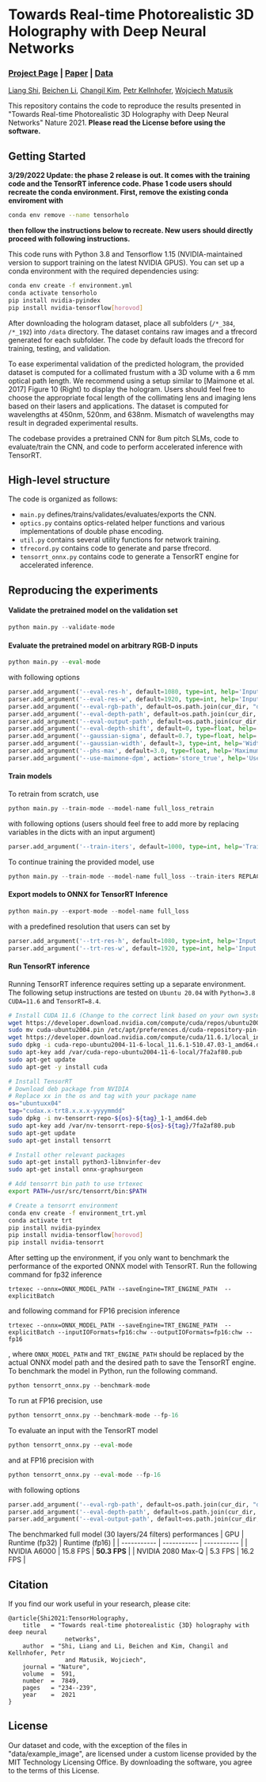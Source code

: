 # Towards Real-time Photorealistic 3D Holography with Deep Neural Networks

### [Project Page](http://cgh.csail.mit.edu)  | [Paper](https://dx.doi.org/10.1038/s41586-020-03152-0) | [Data](https://drive.google.com/drive/folders/1TYDNfrfkehAJiUpDLadjxJzjDdgvC-GT?usp=sharing)

[Liang Shi](https://people.csail.mit.edu/liangs), [Beichen Li](https://www.linkedin.com/in/beichen-li-ba9b34106/), [Changil Kim](https://changilkim.com), [Petr Kellnhofer](https://kellnhofer.xyz), [Wojciech Matusik](https://cdfg.mit.edu/wojciech)

This repository contains the code to reproduce the results presented in "Towards Real-time Photorealistic 3D Holography with Deep Neural Networks" Nature 2021. **Please read the License before using the software.**

## Getting Started
**3/29/2022 Update: the phase 2 release is out. It comes with the training code and the TensorRT inference code. Phase 1 code users should recreate the conda environment. First, remove the existing conda enviroment with**
```bash
conda env remove --name tensorholo
```
**then follow the instructions below to recreate. New users should directly proceed with following instructions.**

This code runs with Python 3.8 and Tensorflow 1.15 (NVIDIA-maintained version to support training on the latest NVIDIA GPUS). You can set up a conda environment with the required dependencies using:

```bash
conda env create -f environment.yml
conda activate tensorholo
pip install nvidia-pyindex
pip install nvidia-tensorflow[horovod]
```

After downloading the hologram dataset, place all subfolders (`/*_384`, `/*_192`) into `/data` directory. The dataset contains raw images and a tfrecord generated for each subfolder. The code by default loads the tfrecord for training, testing, and validation.

To ease experimental validation of the predicted hologram, the provided dataset is computed for a collimated frustum with a 3D volume with a 6 mm optical path length. We recommend using a setup similar to [Maimone et al. 2017] Figure 10 (Right) to display the hologram. Users should feel free to choose the appropriate focal length of the collimating lens and imaging lens based on their lasers and applications. The dataset is computed for wavelengths at 450nm, 520nm, and 638nm. Mismatch of wavelengths may result in degraded experimental results.

The codebase provides a pretrained CNN for 8um pitch SLMs, code to evaluate/train the CNN, and code to perform accelerated inference with TensorRT.

## High-level structure

The code is organized as follows:

* ```main.py``` defines/trains/validates/evaluates/exports the CNN.
* ```optics.py``` contains optics-related helper functions and various implementations of double phase encoding.
* ```util.py``` contains several utility functions for network training.
* ```tfrecord.py``` contains code to generate and parse tfrecord.
* ```tensorrt_onnx.py``` contains code to generate a TensorRT engine for accelerated inference.

## Reproducing the experiments

#### Validate the pretrained model on the validation set

``` python
python main.py --validate-mode
```

#### Evaluate the pretrained model on arbitrary RGB-D inputs

``` python
python main.py --eval-mode
```

with following options

``` python
parser.add_argument('--eval-res-h', default=1080, type=int, help='Input image height in evaluation mode')
parser.add_argument('--eval-res-w', default=1920, type=int, help='Input image width in evaluation mode')
parser.add_argument('--eval-rgb-path', default=os.path.join(cur_dir, "data", "example_input", "couch_rgb.png"), help='Input rgb image path in evaluation mode')
parser.add_argument('--eval-depth-path', default=os.path.join(cur_dir, "data", "example_input", "couch_depth.png"), help='Input depth image path in evaluation mode')
parser.add_argument('--eval-output-path', default=os.path.join(cur_dir, "data", "example_input"), help='Output directory for results')
parser.add_argument('--eval-depth-shift', default=0, type=float, help='Depth shift (in mm) from the predicted midpoint hologram to the target hologram plane')
parser.add_argument('--gaussian-sigma', default=0.7, type=float, help='Sigma of Gaussian kernel used by AA-DPM')
parser.add_argument('--gaussian-width', default=3, type=int, help='Width of Gaussian kernel used by AA-DPM')
parser.add_argument('--phs-max', default=3.0, type=float, help='Maximum phase modulation of SLM in unit of pi')
parser.add_argument('--use-maimone-dpm', action='store_true', help='Use DPM of Maimone et al. 2017')
```

#### Train models
To retrain from scratch, use

``` python
python main.py --train-mode --model-name full_loss_retrain
```
with following options (users should feel free to add more by replacing variables in the dicts with an input argument)
``` python
parser.add_argument('--train-iters', default=1000, type=int, help='Training iterations')
```
To continue training the provided model, use
``` python
python main.py --train-mode --model-name full_loss --train-iters REPLACE_WITH_DESIRED_TOTAL_ITERATIONS
```
#### Export models to ONNX for TensorRT Inference

``` python
python main.py --export-mode --model-name full_loss
```

with a predefined resolution that users can set by

``` python
parser.add_argument('--trt-res-h', default=1080, type=int, help='Input image height in export (tensorrt) mode')
parser.add_argument('--trt-res-w', default=1920, type=int, help='Input image width in export (tensorrt) mode')
```

#### Run TensorRT inference
Running TensorRT inference requires setting up a separate environment. The following setup instructions are tested on ```Ubuntu 20.04``` with ```Python=3.8``` ```CUDA=11.6``` and ```TensorRT=8.4```.

``` bash
# Install CUDA 11.6 (Change to the correct link based on your own system)
wget https://developer.download.nvidia.com/compute/cuda/repos/ubuntu2004/x86_64/cuda-ubuntu2004.pin
sudo mv cuda-ubuntu2004.pin /etc/apt/preferences.d/cuda-repository-pin-600
wget https://developer.download.nvidia.com/compute/cuda/11.6.1/local_installers/cuda-repo-ubuntu2004-11-6-local_11.6.1-510.47.03-1_amd64.deb
sudo dpkg -i cuda-repo-ubuntu2004-11-6-local_11.6.1-510.47.03-1_amd64.deb
sudo apt-key add /var/cuda-repo-ubuntu2004-11-6-local/7fa2af80.pub
sudo apt-get update
sudo apt-get -y install cuda

# Install TensorRT
# Download deb package from NVIDIA
# Replace xx in the os and tag with your package name
os="ubuntuxx04"
tag="cudax.x-trt8.x.x.x-yyyymmdd"
sudo dpkg -i nv-tensorrt-repo-${os}-${tag}_1-1_amd64.deb
sudo apt-key add /var/nv-tensorrt-repo-${os}-${tag}/7fa2af80.pub
sudo apt-get update
sudo apt-get install tensorrt

# Install other relevant packages
sudo apt-get install python3-libnvinfer-dev
sudo apt-get install onnx-graphsurgeon

# Add tensorrt bin path to use trtexec
export PATH=/usr/src/tensorrt/bin:$PATH

# Create a tensorrt environment
conda env create -f environment_trt.yml
conda activate trt
pip install nvidia-pyindex
pip install nvidia-tensorflow[horovod]
pip install nvidia-tensorrt
```
After setting up the environment, if you only want to benchmark the performance of the exported ONNX model with TensorRT. Run the following command for fp32 inference

```
trtexec --onnx=ONNX_MODEL_PATH --saveEngine=TRT_ENGINE_PATH  --explicitBatch
```

and following command for FP16 precision inference

```
trtexec --onnx=ONNX_MODEL_PATH --saveEngine=TRT_ENGINE_PATH  --explicitBatch --inputIOFormats=fp16:chw --outputIOFormats=fp16:chw --fp16
```
, where ```ONNX_MODEL_PATH``` and ```TRT_ENGINE_PATH``` should be replaced by the actual ONNX model path and the desired path to save the TensorRT engine. To benchmark the model in Python, run the following command.

```python
python tensorrt_onnx.py --benchmark-mode
```
To run at FP16 precision, use
```python
python tensorrt_onnx.py --benchmark-mode --fp-16
```


To evaluate an input with the TensorRT model
```python
python tensorrt_onnx.py --eval-mode
```
and at FP16 precision with
```python
python tensorrt_onnx.py --eval-mode --fp-16
```

with following options

``` python
parser.add_argument('--eval-rgb-path', default=os.path.join(cur_dir, "data", "example_input", "couch_rgb.png"), help='Input rgb image path in evaluation mode')
parser.add_argument('--eval-depth-path', default=os.path.join(cur_dir, "data", "example_input", "couch_depth.png"), help='Input depth image path in evaluation mode')
parser.add_argument('--eval-output-path', default=os.path.join(cur_dir, "data", "example_input"), help='Output directory for results')
```
The benchmarked full model (30 layers/24 filters) performances
| GPU               | Runtime (fp32) | Runtime (fp16) | 
| -----------       | -----------    | -----------    |
| NVIDIA A6000      | 15.8 FPS       | **50.3 FPS**   |
| NVIDIA 2080 Max-Q | 5.3 FPS        | 16.2 FPS       |  


## Citation

If you find our work useful in your research, please cite:

```
@article{Shi2021:TensorHolography,
    title   = "Towards real-time photorealistic {3D} holography with deep neural
                networks",
    author  = "Shi, Liang and Li, Beichen and Kim, Changil and Kellnhofer, Petr
                and Matusik, Wojciech",
    journal = "Nature",
    volume  =  591,
    number  =  7849,
    pages   = "234--239",
    year    =  2021
}
```

## License

Our dataset and code, with the exception of the files in "data/example_image", are licensed under a custom license provided by the MIT Technology Licensing Office. By downloading the software, you agree to the terms of this License.
